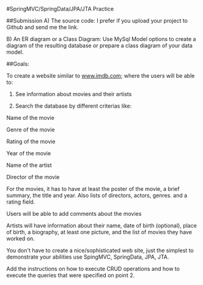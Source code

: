 
#SpringMVC/SpringData/JPA/JTA Practice

##Submission
A) The source code: I prefer if you upload your project to Github and send me the link.

B) An ER diagram or a Class Diagram: Use MySql Model options to create a diagram of the resulting database or prepare a class diagram of your data model.


##Goals: 

To create a website similar to www.imdb.com; where the users will be able to:

1) See information about movies and their artists

2) Search the database by different criterias like:

Name of the movie

Genre of the movie

Rating of the movie

Year of the movie

Name of the artist

Director of the movie

For the movies, it has to have at least the poster of the movie, a brief summary, the title and year. Also lists of directors, actors, genres. and a rating field. 

Users will be able to add comments about the movies

Artists will have information about their name, date of birth (optional), place of birth, a biography, at least one picture, and the
list of movies they have worked on.

You don't have to create a nice/sophisticated web site, just the simplest to demonstrate your abilities use SpingMVC, SpringData, JPA, JTA.  

Add the instructions on how to execute CRUD operations and how to execute the queries that were specified on point 2.

